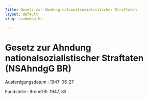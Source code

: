 ```yaml
---
Title: Gesetz zur Ahndung nationalsozialistischer Straftaten
layout: default
slug: nsahndgg_br

---
```


# Gesetz zur Ahndung nationalsozialistischer Straftaten (NSAhndgG BR)

Ausfertigungsdatum
:   1947-06-27

Fundstelle
:   BremGBl: 1947, 83

